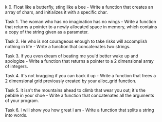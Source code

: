 k 0. Float like a butterfly, sting like a bee - Write a function that creates an array of chars, and initializes it with a specific char.



Task 1. The woman who has no imagination has no wings - Write a function that returns a pointer to a newly allocated space in memory, which contains a copy of the string given as a parameter.



Task 2. He who is not courageous enough to take risks will accomplish nothing in life - Write a function that concatenates two strings.



Task 3. If you even dream of beating me you'd better wake up and apologize - Write a function that returns a pointer to a 2 dimensional array of integers.



Task 4. It's not bragging if you can back it up - Write a function that frees a 2 dimensional grid previously created by your alloc_grid function.



Task 5. It isn't the mountains ahead to climb that wear you out; it's the pebble in your shoe - Write a function that concatenates all the arguments of your program.



Task 6. I will show you how great I am - Write a function that splits a string into words.




